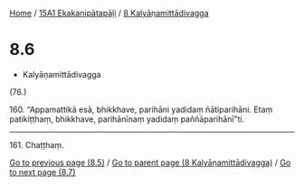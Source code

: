 
[Home](/) / [15A1 Ekakanipātapāḷi](...md) / [8 Kalyāṇamittādivagga](../15A1/8.md)

# 8.6

* Kalyāṇamittādivagga

(76.)

160\. “Appamattikā esā, bhikkhave, parihāni yadidaṃ ñātiparihāni. Etaṃ patikiṭṭhaṃ, bhikkhave, parihānīnaṃ yadidaṃ paññāparihānī”ti.

---

161\. Chaṭṭhaṃ.



[Go to previous page (8.5)](8.5.md) / [Go to parent page (8 Kalyāṇamittādivagga)](../15A1/8.md) / [Go to next page (8.7)](8.7.md)


